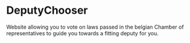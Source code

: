 # DeputyChooser
Website allowing you to vote on laws passed in the belgian Chamber of representatives to guide you towards a fitting deputy for you.
